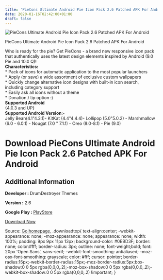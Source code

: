 ```yaml
---
title: 'PieCons Ultimate Android Pie Icon Pack 2.6 Patched APK For Android'
date: 2020-01-16T02:42:00+01:00
draft: false
---
```


![PieCons Ultimate Android Pie Icon Pack 2.6 Patched APK For Android](https://i1.wp.com/apkhome.net/wp-content/uploads/2020/01/PieCons-Ultimate-Android-Pie-Icon-Pack-2.6-Patched.png "PieCons Ultimate Android Pie Icon Pack 2.6 Patched APK For Android")

  

PieCons Ultimate Android Pie Icon Pack 2.6 Patched APK For Android

Who is ready for the pie? Get PieCons - a brand new responsive icon pack that authentically uses the latest design elements inspired by Android (9.0 Pie and 10.0 Q)!  
**Characteristics:**  
\* Pack of icons for automatic application to the most popular launchers  
\* Apply (or save) a wide assortment of exclusive custom wallpapers  
\* Quickly change alternative icon designs with built-in icon search, including category support  
\* Easily ask all icons without a theme  
\* Donation / tip option :)  
**Supported Android**  
{4.0.3 and UP}  
**Supported Android Version**:-  
Jelly Bean(4.1"4.3.1)- KitKat (4.4"4.4.4)- Lollipop (5.0"5.0.2) - Marshmallow (6.0 - 6.0.1) - Nougat (7.0 " 7.1.1) - Oreo (8.0-8.1) - Pie (9.0)

Download PieCons Ultimate Android Pie Icon Pack 2.6 Patched APK For Android
===========================================================================

Additional Information
----------------------

**Developer :** DrumDestroyer Themes

**Version :** 2.6

**Google Play :** [PlayStore](https://play.google.com/store/apps/details?id=pie.icon.pack.ddt)

  

[Download Now](https://store4app.co/post/piecons-ultimate-android-pie-icon-pack-2-6-patched-apk-for-android_1579105483)

  
Source: [Go homepage.](https://store4app.co/post/piecons-ultimate-android-pie-icon-pack-2-6-patched-apk-for-android_1579105483) .downloadtop{ text-align:center; -webkit-appearance: none; -moz-appearance: none; appearance: none; width: 100%; padding: 9px 9px 11px 13px; background-color: #0EBD3F; border: none; color:#fff; border-radius: 3px; outline: none; font-weight;bold; font: 20px 'Open Sans', sans-serif; -webkit-font-smoothing: antialiased; -moz-osx-font-smoothing: grayscale; color: #fff; cursor: pointer; border-radius:15px;-webkit-border-radius:15px;-moz-border-radius:5px;box-shadow:0 0 5px rgba(0,0,0,.2);-moz-box-shadow:0 0 5px rgba(0,0,0,.2);-webkit-box-shadow:0 0 5px rgba(0,0,0,.2) !important; }